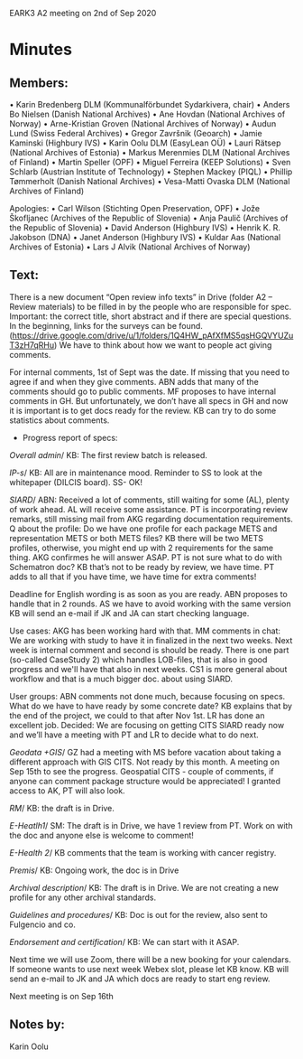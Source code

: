 EARK3 A2 meeting on 2nd of Sep 2020

# Minutes

## Members:

•	Karin Bredenberg DLM (Kommunalförbundet Sydarkivera, chair)
•	Anders Bo Nielsen (Danish National Archives)
•	Ane Hovdan (National Archives of Norway)
•	Arne-Kristian Groven (National Archives of Norway) 
•	Audun Lund (Swiss Federal Archives)
•	Gregor Završnik (Geoarch)
•	Jamie Kaminski (Highbury IVS)
•	Karin Oolu DLM (EasyLean OÜ)
•	Lauri Rätsep (National Archives of Estonia)
•	Markus Merenmies DLM (National Archives of Finland)
•	Martin Speller (OPF)
•	Miguel Ferreira (KEEP Solutions)
•	Sven Schlarb (Austrian Institute of Technology)
•	Stephen Mackey (PIQL)
•	Phillip Tømmerholt (Danish National Archives)
•	Vesa-Matti Ovaska DLM (National Archives of Finland)

Apologies: 
•	Carl Wilson (Stichting Open Preservation, OPF)
•	Jože Škofljanec (Archives of the Republic of Slovenia)
•	Anja Paulič (Archives of the Republic of Slovenia) 
•	David Anderson (Highbury IVS)
•	Henrik K. R. Jakobson (DNA)
•	Janet Anderson (Highbury IVS) 
•	Kuldar Aas (National Archives of Estonia)
•	Lars J Alvik (National Archives of Norway)



## Text: 

There is a new document “Open review info texts” in Drive (folder A2 – Review materials) to be filled in by the people who are responsible for spec. Important: the correct title, short abstract and if there are special questions. In the beginning, links for the surveys can be found. (https://drive.google.com/drive/u/1/folders/1Q4HW_pAfXfMS5qsHGQVYUZuT3zH7qRHu)
We have to think about how we want to people act giving comments. 

For internal comments, 1st of Sept was the date. If missing that you need to agree if and when they give comments. ABN adds that many of the comments should go to public comments. MF proposes to have internal comments in GH. But unfortunately, we don’t have all specs in GH and now it is important is to get docs ready for the review. KB can try to do some statistics about comments. 



-	Progress report of specs:

*Overall admin*/ KB: The first review batch is released.

*IP-s*/ KB: All are in maintenance mood. Reminder to SS to look at the whitepaper (DILCIS board). SS- OK! 

*SIARD*/ ABN: Received a lot of comments, still waiting for some (AL), plenty of work ahead. AL will receive some assistance. PT is incorporating review remarks, still missing mail from AKG regarding documentation requirements. Q about the profile: Do we have one profile for each package METS and representation METS or both METS files? KB there will be two METS profiles, otherwise, you might end up with 2 requirements for the same thing. AKG confirmes he will answer ASAP. PT is not sure what to do with Schematron doc? KB that’s not to be ready by review, we have time. PT adds to all that if you have time, we have time for extra comments! 

Deadline for English wording is as soon as you are ready. ABN proposes to handle that in 2 rounds. AS we have to avoid working with the same version KB will send an e-mail if JK and JA can start checking language. 

Use cases: AKG has been working hard with that. MM comments in chat: We are working with study to have it in finalized in the next two weeks. Next week is internal comment and second is should be ready.  There is one part (so-called CaseStudy 2) which handles LOB-files, that is also in good progress and we'll have that also in next weeks. CS1 is more general about workflow and that is a much bigger doc. about using SIARD.

User groups: ABN comments not done much, because focusing on specs. What do we have to have ready by some concrete date? KB explains that by the end of the project, we could to that after Nov 1st. LR has done an excellent job. Decided: We are focusing on getting CITS SIARD ready now and we’ll have a meeting with PT and LR to decide what to do next. 

*Geodata +GIS*/ GZ had a meeting with MS before vacation about taking a different approach with GIS CITS. Not ready by this month. A meeting on Sep 15th to see the progress. Geospatial CITS - couple of comments, if anyone can comment package structure would be appreciated! I granted access to AK, PT will also look. 

*RM*/ KB: the draft is in Drive.

*E-Heatlh1*/ SM: The draft is in Drive, we have 1 review from PT. Work on with the doc and anyone else is welcome to comment! 

*E-Health 2*/ KB comments that the team is working with cancer registry. 

*Premis*/ KB: Ongoing work, the doc is in Drive 

*Archival description*/ KB: The draft is in Drive. We are not creating a new profile for any other archival standards. 

*Guidelines and procedures*/ KB: Doc is out for the review, also sent to Fulgencio and co. 

*Endorsement and certification*/ KB: We can start with it ASAP. 

Next time we will use Zoom, there will be a new booking for your calendars. If someone wants to use next week Webex slot, please let KB know. 
KB will send an e-mail to JK and JA which docs are ready to start eng review. 

Next meeting is on Sep 16th 

## Notes by: 

Karin Oolu
 
